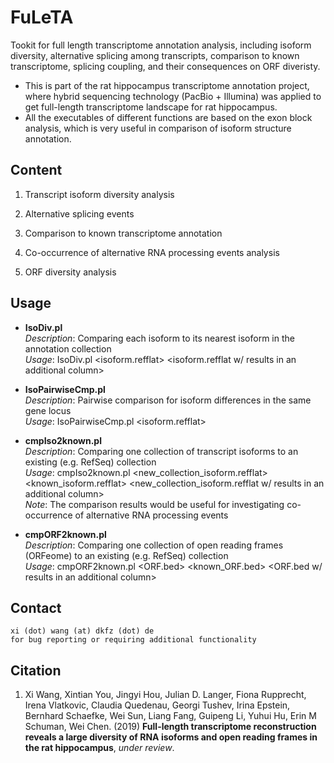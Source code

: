 # FuLeTA

Tookit for full length transcriptome annotation analysis, including isoform diversity, alternative splicing among transcripts, comparison to known transcriptome, splicing coupling, and their consequences on ORF diveristy. 

* This is part of the rat hippocampus transcriptome annotation project, where hybrid sequencing technology (PacBio + Illumina) was applied to get full-length transcriptome landscape for rat hippocampus.  
* All the executables of different functions are based on the exon block analysis, which is very useful in comparison of isoform structure annotation. 

## Content

  1. Transcript isoform diversity analysis

  2. Alternative splicing events 

  3. Comparison to known transcriptome annotation 

  4. Co-occurrence of alternative RNA processing events analysis

  5. ORF diversity analysis

## Usage

* __IsoDiv.pl__   
  _Description_: Comparing each isoform to its nearest isoform in the annotation collection    
  _Usage_: IsoDiv.pl <isoform.refflat> <isoform.refflat w/ results in an additional column>  

* __IsoPairwiseCmp.pl__   
  _Description_: Pairwise comparison for isoform differences in the same gene locus   
  _Usage_: IsoPairwiseCmp.pl <isoform.refflat> <comparison results>  

* __cmpIso2known.pl__    
  _Description_: Comparing one collection of transcript isoforms to an existing (e.g. RefSeq) collection   
  _Usage_: cmpIso2known.pl <new_collection_isoform.refflat> <known_isoform.refflat> <new_collection_isoform.refflat w/ results in an additional column>   
  _Note_: The comparison results would be useful for investigating co-occurrence of alternative RNA processing events  

* __cmpORF2known.pl__    
  _Description_: Comparing one collection of open reading frames (ORFeome) to an existing (e.g. RefSeq) collection   
  _Usage_: cmpORF2known.pl <ORF.bed> <known_ORF.bed> <ORF.bed w/ results in an additional column>     


## Contact
    xi (dot) wang (at) dkfz (dot) de   
    for bug reporting or requiring additional functionality


## Citation
1.  Xi Wang, Xintian You, Jingyi Hou, Julian D. Langer, Fiona Rupprecht, Irena Vlatkovic, Claudia Quedenau, Georgi Tushev, Irina Epstein, Bernhard Schaefke, Wei Sun, Liang Fang, Guipeng Li, Yuhui Hu, Erin M Schuman, Wei Chen. (2019) __Full-length transcriptome reconstruction reveals a large diversity of RNA isoforms and open reading frames in the rat hippocampus__, _under review_. 

